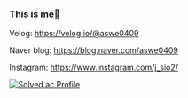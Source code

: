 ### This is me👋

Velog: https://velog.io/@aswe0409

Naver blog: https://blog.naver.com/aswe0409

Instagram: https://www.instagram.com/j_sio2/

[![Solved.ac Profile](http://mazassumnida.wtf/api/v2/generate_badge?boj=aswe0409)](https://solved.ac/aswe0409/)


<!--
**aswe0409/aswe0409** is a ✨ _special_ ✨ repository because its `README.md` (this file) appears on your GitHub profile.

Here are some ideas to get you started:

- 🔭 I’m currently working on ...
- 🌱 I’m currently learning ...
- 👯 I’m looking to collaborate on ...
- 🤔 I’m looking for help with ...
- 💬 Ask me about ...
- 📫 How to reach me: ...
- 😄 Pronouns: ...
- ⚡ Fun fact: ...
-->
